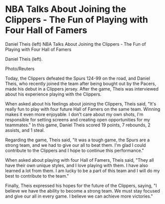 #  NBA Talks About Joining the Clippers - The Fun of Playing with Four Hall of Famers 

 Daniel Theis (left) 
  NBA Talks About Joining the Clippers - The Fun of Playing with Four Hall of Famers 

 Daniel Theis (left).

 Photo/Reuters

Today, the Clippers defeated the Spurs 124-99 on the road, and Daniel Theis, who recently joined the team after being bought out by the Pacers, made his debut in a Clippers jersey. After the game, Theis was interviewed about his experience playing with the Clippers.

When asked about his feelings about joining the Clippers, Theis said, "It's really fun to play with four future Hall of Famers on the same team. Winning makes it even more enjoyable. I don't care about my own shots, I'm responsible for setting screens and creating open opportunities for my teammates." In this game, Daniel Theis scored 19 points, 7 rebounds, 2 assists, and 1 steal.

Regarding the game, Theis said, "It was a tough game, the Spurs are a strong team, and we had to give our all to beat them. I'm glad I could contribute to the Clippers and I hope to continue this performance."

When asked about playing with four Hall of Famers, Theis said, "They all have their own unique styles, and I love playing with them. I have also learned a lot from them. I am lucky to be a part of this team and I will do my best to contribute to the team."

Finally, Theis expressed his hopes for the future of the Clippers, saying, "I believe we have the ability to become a strong team. We must stay focused and give our all in every game. I believe we can achieve more victories."